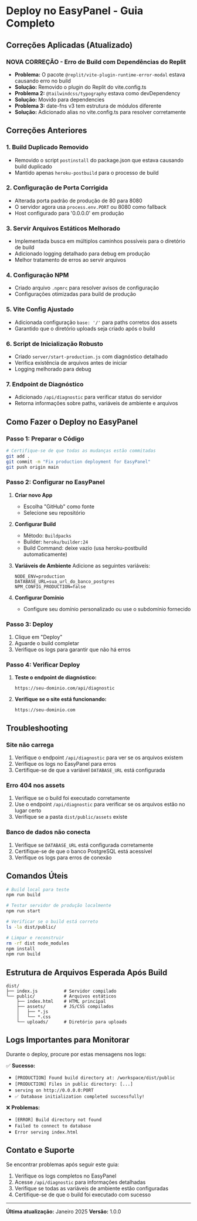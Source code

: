 # Deploy no EasyPanel - Guia Completo

## Correções Aplicadas (Atualizado)

### NOVA CORREÇÃO - Erro de Build com Dependências do Replit
- **Problema:** O pacote `@replit/vite-plugin-runtime-error-modal` estava causando erro no build
- **Solução:** Removido o plugin do Replit do vite.config.ts
- **Problema 2:** `@tailwindcss/typography` estava como devDependency
- **Solução:** Movido para dependencies
- **Problema 3:** date-fns v3 tem estrutura de módulos diferente
- **Solução:** Adicionado alias no vite.config.ts para resolver corretamente

## Correções Anteriores

### 1. **Build Duplicado Removido**
- Removido o script `postinstall` do package.json que estava causando build duplicado
- Mantido apenas `heroku-postbuild` para o processo de build

### 2. **Configuração de Porta Corrigida**
- Alterada porta padrão de produção de 80 para 8080
- O servidor agora usa `process.env.PORT` ou 8080 como fallback
- Host configurado para '0.0.0.0' em produção

### 3. **Servir Arquivos Estáticos Melhorado**
- Implementada busca em múltiplos caminhos possíveis para o diretório de build
- Adicionado logging detalhado para debug em produção
- Melhor tratamento de erros ao servir arquivos

### 4. **Configuração NPM**
- Criado arquivo `.npmrc` para resolver avisos de configuração
- Configurações otimizadas para build de produção

### 5. **Vite Config Ajustado**
- Adicionada configuração `base: '/'` para paths corretos dos assets
- Garantido que o diretório uploads seja criado após o build

### 6. **Script de Inicialização Robusto**
- Criado `server/start-production.js` com diagnóstico detalhado
- Verifica existência de arquivos antes de iniciar
- Logging melhorado para debug

### 7. **Endpoint de Diagnóstico**
- Adicionado `/api/diagnostic` para verificar status do servidor
- Retorna informações sobre paths, variáveis de ambiente e arquivos

## Como Fazer o Deploy no EasyPanel

### Passo 1: Preparar o Código
```bash
# Certifique-se de que todas as mudanças estão commitadas
git add .
git commit -m "Fix production deployment for EasyPanel"
git push origin main
```

### Passo 2: Configurar no EasyPanel

1. **Criar novo App**
   - Escolha "GitHub" como fonte
   - Selecione seu repositório

2. **Configurar Build**
   - Método: `Buildpacks`
   - Builder: `heroku/builder:24`
   - Build Command: deixe vazio (usa heroku-postbuild automaticamente)

3. **Variáveis de Ambiente**
   Adicione as seguintes variáveis:
   ```
   NODE_ENV=production
   DATABASE_URL=sua_url_do_banco_postgres
   NPM_CONFIG_PRODUCTION=false
   ```

4. **Configurar Domínio**
   - Configure seu domínio personalizado ou use o subdomínio fornecido

### Passo 3: Deploy

1. Clique em "Deploy"
2. Aguarde o build completar
3. Verifique os logs para garantir que não há erros

### Passo 4: Verificar Deploy

1. **Teste o endpoint de diagnóstico:**
   ```
   https://seu-dominio.com/api/diagnostic
   ```
   
2. **Verifique se o site está funcionando:**
   ```
   https://seu-dominio.com
   ```

## Troubleshooting

### Site não carrega

1. Verifique o endpoint `/api/diagnostic` para ver se os arquivos existem
2. Verifique os logs no EasyPanel para erros
3. Certifique-se de que a variável `DATABASE_URL` está configurada

### Erro 404 nos assets

1. Verifique se o build foi executado corretamente
2. Use o endpoint `/api/diagnostic` para verificar se os arquivos estão no lugar certo
3. Verifique se a pasta `dist/public/assets` existe

### Banco de dados não conecta

1. Verifique se `DATABASE_URL` está configurada corretamente
2. Certifique-se de que o banco PostgreSQL está acessível
3. Verifique os logs para erros de conexão

## Comandos Úteis

```bash
# Build local para teste
npm run build

# Testar servidor de produção localmente
npm run start

# Verificar se o build está correto
ls -la dist/public/

# Limpar e reconstruir
rm -rf dist node_modules
npm install
npm run build
```

## Estrutura de Arquivos Esperada Após Build

```
dist/
├── index.js          # Servidor compilado
└── public/           # Arquivos estáticos
    ├── index.html    # HTML principal
    ├── assets/       # JS/CSS compilados
    │   ├── *.js
    │   └── *.css
    └── uploads/      # Diretório para uploads
```

## Logs Importantes para Monitorar

Durante o deploy, procure por estas mensagens nos logs:

✅ **Sucesso:**
- `[PRODUCTION] Found build directory at: /workspace/dist/public`
- `[PRODUCTION] Files in public directory: [...]`
- `serving on http://0.0.0.0:PORT`
- `✅ Database initialization completed successfully!`

❌ **Problemas:**
- `[ERROR] Build directory not found`
- `Failed to connect to database`
- `Error serving index.html`

## Contato e Suporte

Se encontrar problemas após seguir este guia:

1. Verifique os logs completos no EasyPanel
2. Acesse `/api/diagnostic` para informações detalhadas
3. Verifique se todas as variáveis de ambiente estão configuradas
4. Certifique-se de que o build foi executado com sucesso

---

**Última atualização:** Janeiro 2025
**Versão:** 1.0.0
